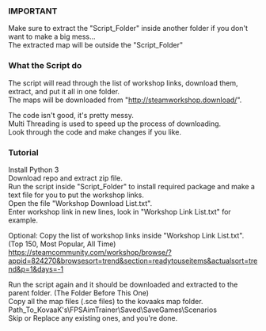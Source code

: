 ### IMPORTANT ###
Make sure to extract the "Script_Folder" inside another folder if you don't want to make a big mess...  
The extracted map will be outside the "Script_Folder"  

### What the Script do ###
The script will read through the list of workshop links, download them, extract, and put it all in one folder.  
The maps will be downloaded from "http://steamworkshop.download/".  

The code isn't good, it's pretty messy.  
Multi Threading is used to speed up the process of downloading.  
Look through the code and make changes if you like.  


### Tutorial ###
Install Python 3  
Download repo and extract zip file.  
Run the script inside "Script_Folder" to install required package and make a text file for you to put the workshop links.  
Open the file "Workshop Download List.txt".  
Enter workshop link in new lines, look in "Workshop Link List.txt" for example.  

Optional: Copy the list of workshop links inside "Workshop Link List.txt". (Top 150, Most Popular, All Time)  
https://steamcommunity.com/workshop/browse/?appid=824270&browsesort=trend&section=readytouseitems&actualsort=trend&p=1&days=-1  

Run the script again and it should be downloaded and extracted to the parent folder. (The Folder Before This One)  
Copy all the map files (.sce files) to the kovaaks map folder.  
Path_To_KovaaK's\FPSAimTrainer\Saved\SaveGames\Scenarios  
Skip or Replace any existing ones, and you're done.  
